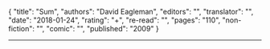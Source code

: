 {
"title": "Sum",
"authors": "David Eagleman",
"editors": "",
"translator": "",
"date": "2018-01-24",
"rating": "+",
"re-read": "",
"pages": "110",
"non-fiction": "",
"comic": "",
"published": "2009"
}

---
